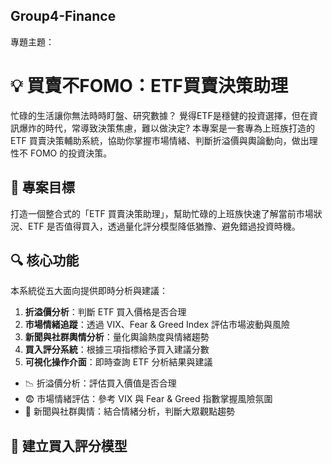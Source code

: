 ## Group4-Finance

專題主題：
# 💡 買賣不FOMO：ETF買賣決策助理

忙碌的生活讓你無法時時盯盤、研究數據？
覺得ETF是穩健的投資選擇，但在資訊爆炸的時代，常導致決策焦慮，難以做決定?
本專案是一套專為上班族打造的 ETF 買賣決策輔助系統，協助你掌握市場情緒、判斷折溢價與輿論動向，做出理性不 FOMO 的投資決策。

## 🎯 專案目標

打造一個整合式的「ETF 買賣決策助理」，幫助忙碌的上班族快速了解當前市場狀況、ETF 是否值得買入，透過量化評分模型降低猶豫、避免錯過投資時機。

## 🔍 核心功能
本系統從五大面向提供即時分析與建議：
1. **折溢價分析**：判斷 ETF 買入價格是否合理
2. **市場情緒追蹤**：透過 VIX、Fear & Greed Index 評估市場波動與風險
3. **新聞與社群輿情分析**：量化輿論熱度與情緒趨勢
4. **買入評分系統**：根據三項指標給予買入建議分數
5. **可視化操作介面**：即時查詢 ETF 分析結果與建議


- 📉 折溢價分析：評估買入價值是否合理  
- 😨 市場情緒評估：參考 VIX 與 Fear & Greed 指數掌握風險氛圍  
- 📣 新聞與社群輿情：結合情緒分析，判斷大眾觀點趨勢  

## 🧠 建立買入評分模型


